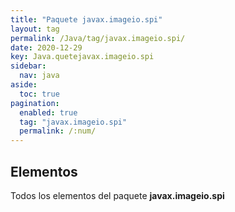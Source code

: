 ```yaml
---
title: "Paquete javax.imageio.spi"
layout: tag
permalink: /Java/tag/javax.imageio.spi/
date: 2020-12-29
key: Java.quetejavax.imageio.spi
sidebar: 
  nav: java
aside: 
  toc: true
pagination: 
  enabled: true
  tag: "javax.imageio.spi"
  permalink: /:num/
---
```


<h2>Elementos</h2>
Todos los elementos del paquete <strong>javax.imageio.spi</strong>
